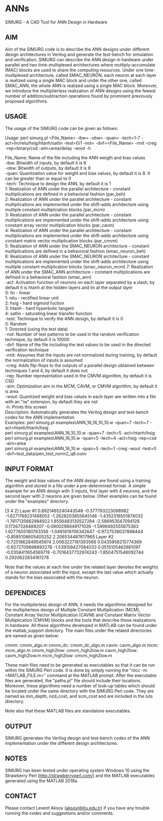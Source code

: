 # ANNs
SIMURG - A CAD Tool for ANN Design in Hardware

AIM
---
Aim of the SIMURG code is to describe the ANN designs under different design architectures in Verilog and generate the test-bench for simulation and verification. SIMURG can describe the ANN design in hardware under parallel and two time-multiplexed architectures where multiply-accumulate (MAC) blocks are used to share the computing resources. Under one time-multiplexed architecture, called SMAC_NEURON, each neuron at each layer is realized using a single MAC block and under the other one, called SMAC_ANN, the whole ANN is realized using a single MAC block. Moreover, we introduce the multiplierless realization of ANN designs using the fewest number of addition/subtraction operations found by prominent previously proposed algorithms. 

USAGE
-----
The usage of the SIMURG code can be given as follows:

Usage:       perl simurg.pl <File_Name> -ibw=<int> -obw=<int> -quan=<int> -tech=1-7 -act=lin/relu/hsig/htanh/satlin -test=0/1                     						 -not=<int> -dvf=<File_Name> -nnit -creg -rep=binary/csd -aim=area/delay -wout -h       
  
File_Name:   Name of the file including the ANN weigth and bias values                                                                                                                                                
-ibw:        Bitwidth of inputs, by default it is 8                                                                                                                                                                   
-obw:        Bitwidth of outputs, by default it is 8                                                                                                                                                                  
-quan:       Quantization value for weight and bias values, by default it is 8. It can be greater than or equal to 0                                              
-tech:       Technique to design the ANN, by default it is 1                                                                                                                                                          
                1: Realization of ANN under the parallel architecture - constant multiplications are defined in a behavioral fashion (par_beh)                                                                        
                2: Realization of ANN under the parallel architecture - constant multiplications are implemented under the shift-adds architecture using multiple constant multiplciation blocks (par_mcm)            
                3: Realization of ANN under the parallel architecture - constant multiplications are implemented under the shift-adds architecture using constant array vector multiplication blocks (par_cavm)       
                4: Realization of ANN under the parallel architecture - constant multiplications are implemented under the shift-adds architecture using constant matrix vector multiplication blocks (par_cmvm)      
                5: Realization of ANN under the SMAC_NEURON architecture - constant multiplications are defined in a behavioral fashion (smac_neuron_beh)                                                             
                6: Realization of ANN under the SMAC_NEURON architecture - constant multiplications are implemented under the shift-adds architecture using multiple constant multiplication blocks (smac_neuron_mcm) 
                7: Realization of ANN under the SMAC_ANN architecture - constant multiplications are defined in a behavioral fashion (smac_ann)                                                                       
-act:        Activation function of neurons on each layer separated by a slash, by default it is htanh at the hidden layers and lin at the output layer                                                               
                0: lin  - linear                                                                                                                                                                                      
                1: relu - rectified linear unit                                                                                                                                                                       
                2: hsig - hard sigmoid fuction                                                                                                                                                                        
                3: htanh - hard hyperbolic tangent                                                                                                                                                                    
                4: satlin - saturating linear transfer function                                                                                                                                                       
-test:       Technique to verify the ANN design, by default it is 0                                                                                                                                                   
                0: Random                                                                                                                                                                                             
                1: Directed (using the test data)                                                                                                                                                                     
-not:        Number of test patterns to be used in the random verification technique, by default it is 10000                                                                                                          
-dvf:        Name of the file including the test values to be used in the directed verification technique                                                                                                             
-nnit:       Assumes that the inputs are not normalized during training, by default the normalization of inputs is assumed                                                                                            
-creg:       Adds flip-flops to the outputs of a parallel design obtained between techniques 1 and 4, by default it does not                                                                                          
-rep:        Number representation used in the CMVM algorithm, by default it is CSD                                                                                                                                   
-aim:        Optimization aim in the MCM, CAVM, or CMVM algorithm, by default it is area                                                                                                                              
-wout:       Quantized weight and bias values in each layer are written into a file with an "iw" extension, by default they are not                                                                                   
-h:          Prints this screen                                                                                                                                                                                       
Description: Automatically generates the Verilog design and test-bench codes for the ANN implementation                                                                                                               
Examples:    perl simurg.pl examples\ANN_16_16_10_10.w -quan=7 -tech=7 -act=htanh/htanh/hsig                                                                                                                          
             perl simurg.pl examples\ANN_16_10_10.w -quan=7 -tech=5 -act=htanh/hsig                                                                                                                                   
             perl simurg.pl examples\ANN_16_10.w -quan=5 -tech=4 -act=hsig -rep=csd -aim=area                                                                                                                         
             perl simurg.pl examples\ANN_16_10.w -quan=5 -tech=1 -creg -wout -test=0 -dvf=test_data/pen_test_norm2_q8.conv

INPUT FORMAT
------------
The weight and bias values of the ANN design are found using a training algorithm and stored in a file under a pre-determined format. A simple example for an ANN design with 3 inputs, first layer with 4 neurons, and the second layer with 2 neurons are given below. Other examples can be found under the "examples" directory. 

[3 4 2]
Layer #1
0.8921465240443548 -0.377793223098982 -1.6271769231468052 -1.2628203855845146 
-1.4352316501874032 -1.7617135662984922 1.8556483130527284 -2.586953547094126
0.17267326469207 -0.0900296649171026 -1.5999492555675363 1.9277605190763356
-1.0491819706342647 -0.9727538037898444 -0.8585108605405252 2.206534487617965
Layer #2
-0.7251862849545974 2.0063227161393566 0.0435958215774369 -0.9272709898893278 -1.539158427084033 
0.0515105462661097 -0.0358411654569719 -0.7016437732974243 -1.8504751546092744 0.2920622834161278 

Note that the values at each line under the related layer denotes the weights of a neuron associated with the input, except the last value which actually stands for the bias associated with the neuron.

DEPENDICES
----------
For the multiplierless design of ANN, it needs the algorithms designed for the multiplierless design of Multiple Constant Multiplication (MCM), Constant Array Vector Multiplication (CAVM) and Constant Matrix Vector Multiplication (CMVM) blocks and the tools that describe these realizations in hardware. All these algorithms developed in MATLAB can be found under the 
matlab_support directory. The main files under the related directories are named as given below:

cmvm: cmvm_algo.m
cmvm_dc: cmvm_dc_algo.m
cavm: cavm_algo.m
mcm: mcm_algo.m
cmvm_high2low: cmvm_high2low.m
cavm_high2low: cavm_high2low.m
mcm_high2low: cmvm_high2low.m

These main files need to be generated as executables so that it can be run within the SIMURG Perl code. It is done by simply running the "mcc -m <MATLAB_FILE.m>" command at the MATLAB prompt. After the executable files are generated, the "paths.pl" 
file should include their locations. Moreover, these algorithms need a number of look-up tables which should be located under the same directory with the SIMURG Perl code. They are named as min_depth, nzd_cost, and scm_cost and are included in the luts directory.

Note also that these MATLAB files are standalone executables.

OUTPUT
------
SIMURG generates the Verilog design and test-bench codes of the ANN implementation under the different design architectures.

NOTES
-----
SIMURG has been tested under operating system Windows 10 using the Strawberry Perl (http://strawberryperl.com/) and the MATLAB executables generated using the MATLAB 2018a.

CONTACT
-------
Please contact Levent Aksoy (aksoyl@itu.edu.tr) if you have any trouble running the codes and suggestions and/or comments.
